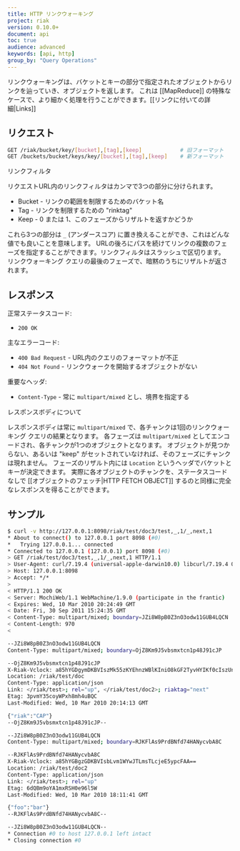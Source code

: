 ```yaml
---
title: HTTP リンクウォーキング
project: riak
version: 0.10.0+
document: api
toc: true
audience: advanced
keywords: [api, http]
group_by: "Query Operations"
---
```


リンクウォーキングは、バケットとキーの部分で指定されたオブジェクトからリンクを辿っていき、オブジェクトを返します。
これは [[MapReduce]] の特殊なケースで、より細かく処理を行うことができます。[[リンクに付いての詳細|Links]]

## リクエスト

```bash
GET /riak/bucket/key/[bucket],[tag],[keep]            # 旧フォーマット
GET /buckets/bucket/keys/key/[bucket],[tag],[keep]    # 新フォーマット
```

<div class="info"><div class="title">リンクフィルタ</div>
<p>リクエストURL内のリンクフィルタはカンマで3つの部分に分けられます。</p>

<ul>
<li>Bucket - リンクの範囲を制限するためのバケット名</li>
<li>Tag - リンクを制限するための "rinktag"</li>
<li>Keep - 0 または 1、このフェーズからリザルトを返すかどうか</li>
</ul>

<p>これら3つの部分は <code>_</code> (アンダースコア) に置き換えることができ、これはどんな値でも良いことを意味します。
URLの後ろにパスを続けてリンクの複数のフェーズを指定することができます。リンクフィルタはスラッシュで区切ります。
リンクウォーキング クエリの最後のフェーズで、暗黙のうちにリザルトが返されます。</p>
</div>

## レスポンス

正常ステータスコード:

* `200 OK`

主なエラーコード:

* `400 Bad Request` - URL内のクエリのフォーマットが不正
* `404 Not Found` - リンクウォークを開始するオブジェクトがない

重要なヘッダ:

* `Content-Type` - 常に `multipart/mixed` とし、境界を指定する

<div class="note"><div class="title">レスポンスボディについて</div>
<p>レスポンスボディは常に <code>multipart/mixed</code> で、各チャンクは1回のリンクウォーキング クエリの結果となります。
各フェーズは <code>multipart/mixed</code> としてエンコードされ、各チャンクが1つのオブジェクトとなります。
オブジェクトが見つからない、あるいは "keep" がセットされていなければ、そのフェーズにチャンクは現れません。
フェーズのリザルト内には <code>Location</code> というヘッダでバケットとキーが決定できます。
実際に各オブジェクトのチャンクを、ステータスコードなしで [[オブジェクトのフェッチ|HTTP FETCH OBJECT]] するのと同様に完全なレスポンスを得ることができます。</P>
</div>

## サンプル

```bash
$ curl -v http://127.0.0.1:8098/riak/test/doc3/test,_,1/_,next,1
* About to connect() to 127.0.0.1 port 8098 (#0)
*   Trying 127.0.0.1... connected
* Connected to 127.0.0.1 (127.0.0.1) port 8098 (#0)
> GET /riak/test/doc3/test,_,1/_,next,1 HTTP/1.1
> User-Agent: curl/7.19.4 (universal-apple-darwin10.0) libcurl/7.19.4 OpenSSL/0.9.8l zlib/1.2.3
> Host: 127.0.0.1:8098
> Accept: */*
>
< HTTP/1.1 200 OK
< Server: MochiWeb/1.1 WebMachine/1.9.0 (participate in the frantic)
< Expires: Wed, 10 Mar 2010 20:24:49 GMT
< Date: Fri, 30 Sep 2011 15:24:35 GMT
< Content-Type: multipart/mixed; boundary=JZi8W8pB0Z3nO3odw11GUB4LQCN
< Content-Length: 970
<

--JZi8W8pB0Z3nO3odw11GUB4LQCN
Content-Type: multipart/mixed; boundary=OjZ8Km9J5vbsmxtcn1p48J91cJP

--OjZ8Km9J5vbsmxtcn1p48J91cJP
X-Riak-Vclock: a85hYGDgymDKBVIszMk55zKYEhnzWBlKIniO8kGF2TyvHYIKf0cIszUnMTBzHYVKbIhEUl+VK4spDFTPxhHzFyqhEoVQz7wkSAGLMGuz6FSocFIUijE3pt7HlGBhnqejARXmq0QyZnnxE6jwVJBwFgA=
Location: /riak/test/doc
Content-Type: application/json
Link: </riak/test>; rel="up", </riak/test/doc2>; riaktag="next"
Etag: 3pvmY35coyWPxh8mh4uBQC
Last-Modified: Wed, 10 Mar 2010 20:14:13 GMT

{"riak":"CAP"}
--OjZ8Km9J5vbsmxtcn1p48J91cJP--

--JZi8W8pB0Z3nO3odw11GUB4LQCN
Content-Type: multipart/mixed; boundary=RJKFlAs9PrdBNfd74HANycvbA8C

--RJKFlAs9PrdBNfd74HANycvbA8C
X-Riak-Vclock: a85hYGBgzGDKBVIsbLvm1WYwJTLmsTLcjeE5ypcFAA==
Location: /riak/test/doc2
Content-Type: application/json
Link: </riak/test>; rel="up"
Etag: 6dQBm9oYA1mxRSH0e96l5W
Last-Modified: Wed, 10 Mar 2010 18:11:41 GMT

{"foo":"bar"}
--RJKFlAs9PrdBNfd74HANycvbA8C--

--JZi8W8pB0Z3nO3odw11GUB4LQCN--
* Connection #0 to host 127.0.0.1 left intact
* Closing connection #0
```
